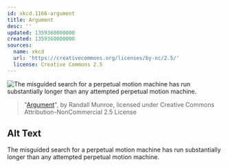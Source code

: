 ```yaml
---
id: xkcd.1166-argument
title: Argument
desc: ''
updated: 1359360000000
created: 1359360000000
sources:
  name: xkcd
  url: 'https://creativecommons.org/licenses/by-nc/2.5/'
  license: Creative Commons 2.5
---
```

![The misguided search for a perpetual motion machine has run substantially longer than any attempted perpetual motion machine.](https://imgs.xkcd.com/comics/argument.png)
> "[Argument](https://xkcd.com/1166/)", by Randall Munroe, licensed under Creative Commons Attribution-NonCommercial 2.5 License

## Alt Text
The misguided search for a perpetual motion machine has run substantially longer than any attempted perpetual motion machine.
